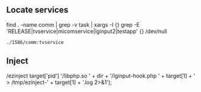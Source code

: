 ## Locate services
find . -name comm | grep -v task | xargs -I {} grep -E 'RELEASE|tvservice|micomservice|lginput2|testapp' {} /dev/null

    ./1586/comm:tvservice

## Inject
/ezinject target['pid'] '/libphp.so ' + dir + '/lginput-hook.php ' + target[1] +	' > /tmp/ezinject-' + target[1] + '.log 2>&1');
